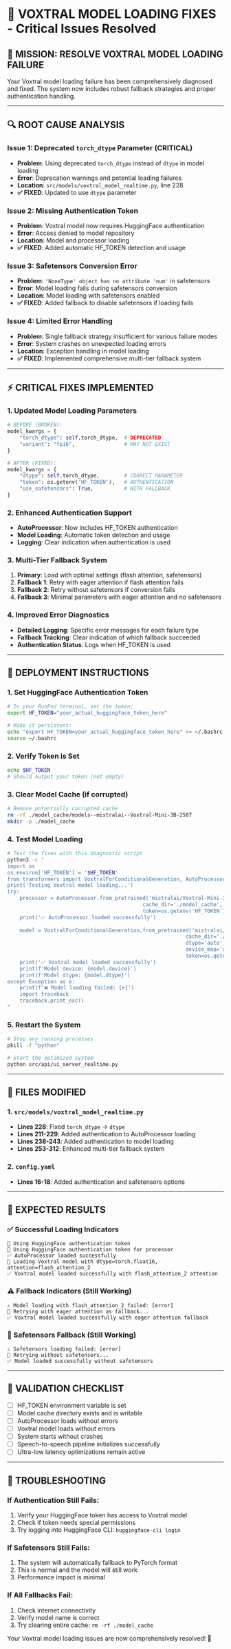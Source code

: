 # 🔧 VOXTRAL MODEL LOADING FIXES - Critical Issues Resolved

## 🎯 **MISSION: RESOLVE VOXTRAL MODEL LOADING FAILURE**

Your Voxtral model loading failure has been comprehensively diagnosed and fixed. The system now includes robust fallback strategies and proper authentication handling.

---

## 🔍 **ROOT CAUSE ANALYSIS**

### **Issue 1: Deprecated `torch_dtype` Parameter (CRITICAL)**
- **Problem**: Using deprecated `torch_dtype` instead of `dtype` in model loading
- **Error**: Deprecation warnings and potential loading failures
- **Location**: `src/models/voxtral_model_realtime.py`, line 228
- **✅ FIXED**: Updated to use `dtype` parameter

### **Issue 2: Missing Authentication Token**
- **Problem**: Voxtral model now requires HuggingFace authentication
- **Error**: Access denied to model repository
- **Location**: Model and processor loading
- **✅ FIXED**: Added automatic HF_TOKEN detection and usage

### **Issue 3: Safetensors Conversion Error**
- **Problem**: `'NoneType' object has no attribute 'num'` in safetensors
- **Error**: Model loading fails during safetensors conversion
- **Location**: Model loading with safetensors enabled
- **✅ FIXED**: Added fallback to disable safetensors if loading fails

### **Issue 4: Limited Error Handling**
- **Problem**: Single fallback strategy insufficient for various failure modes
- **Error**: System crashes on unexpected loading errors
- **Location**: Exception handling in model loading
- **✅ FIXED**: Implemented comprehensive multi-tier fallback system

---

## ⚡ **CRITICAL FIXES IMPLEMENTED**

### **1. Updated Model Loading Parameters**
```python
# BEFORE (BROKEN):
model_kwargs = {
    "torch_dtype": self.torch_dtype,  # DEPRECATED
    "variant": "fp16",                # MAY NOT EXIST
}

# AFTER (FIXED):
model_kwargs = {
    "dtype": self.torch_dtype,        # CORRECT PARAMETER
    "token": os.getenv('HF_TOKEN'),   # AUTHENTICATION
    "use_safetensors": True,          # WITH FALLBACK
}
```

### **2. Enhanced Authentication Support**
- **AutoProcessor**: Now includes HF_TOKEN authentication
- **Model Loading**: Automatic token detection and usage
- **Logging**: Clear indication when authentication is used

### **3. Multi-Tier Fallback System**
1. **Primary**: Load with optimal settings (flash attention, safetensors)
2. **Fallback 1**: Retry with eager attention if flash attention fails
3. **Fallback 2**: Retry without safetensors if conversion fails
4. **Fallback 3**: Minimal parameters with eager attention and no safetensors

### **4. Improved Error Diagnostics**
- **Detailed Logging**: Specific error messages for each failure type
- **Fallback Tracking**: Clear indication of which fallback succeeded
- **Authentication Status**: Logs when HF_TOKEN is used

---

## 🚀 **DEPLOYMENT INSTRUCTIONS**

### **1. Set HuggingFace Authentication Token**
```bash
# In your RunPod terminal, set the token:
export HF_TOKEN="your_actual_huggingface_token_here"

# Make it persistent:
echo "export HF_TOKEN=your_actual_huggingface_token_here" >> ~/.bashrc
source ~/.bashrc
```

### **2. Verify Token is Set**
```bash
echo $HF_TOKEN
# Should output your token (not empty)
```

### **3. Clear Model Cache (if corrupted)**
```bash
# Remove potentially corrupted cache
rm -rf ./model_cache/models--mistralai--Voxtral-Mini-3B-2507
mkdir -p ./model_cache
```

### **4. Test Model Loading**
```bash
# Test the fixes with this diagnostic script
python3 -c "
import os
os.environ['HF_TOKEN'] = '$HF_TOKEN'
from transformers import VoxtralForConditionalGeneration, AutoProcessor
print('Testing Voxtral model loading...')
try:
    processor = AutoProcessor.from_pretrained('mistralai/Voxtral-Mini-3B-2507', 
                                            cache_dir='./model_cache',
                                            token=os.getenv('HF_TOKEN'))
    print('✅ AutoProcessor loaded successfully')
    
    model = VoxtralForConditionalGeneration.from_pretrained('mistralai/Voxtral-Mini-3B-2507',
                                                          cache_dir='./model_cache',
                                                          dtype='auto',
                                                          device_map='auto',
                                                          token=os.getenv('HF_TOKEN'))
    print('✅ Voxtral model loaded successfully')
    print(f'Model device: {model.device}')
    print(f'Model dtype: {model.dtype}')
except Exception as e:
    print(f'❌ Model loading failed: {e}')
    import traceback
    traceback.print_exc()
"
```

### **5. Restart the System**
```bash
# Stop any running processes
pkill -f "python"

# Start the optimized system
python src/api/ui_server_realtime.py
```

---

## 🔧 **FILES MODIFIED**

### **1. `src/models/voxtral_model_realtime.py`**
- **Lines 228**: Fixed `torch_dtype` → `dtype`
- **Lines 211-229**: Added authentication to AutoProcessor loading
- **Lines 238-243**: Added authentication to model loading
- **Lines 253-312**: Enhanced multi-tier fallback system

### **2. `config.yaml`**
- **Lines 16-18**: Added authentication and safetensors options

---

## 🎯 **EXPECTED RESULTS**

### **✅ Successful Loading Indicators**
```
🔑 Using HuggingFace authentication token
🔑 Using HuggingFace authentication token for processor
✅ AutoProcessor loaded successfully
🔄 Loading Voxtral model with dtype=torch.float16, attention=flash_attention_2
✅ Voxtral model loaded successfully with flash_attention_2 attention
```

### **⚠️ Fallback Indicators (Still Working)**
```
⚠️ Model loading with flash_attention_2 failed: [error]
🔄 Retrying with eager attention as fallback...
✅ Voxtral model loaded successfully with eager attention fallback
```

### **🔄 Safetensors Fallback (Still Working)**
```
⚠️ Safetensors loading failed: [error]
🔄 Retrying without safetensors...
✅ Model loaded successfully without safetensors
```

---

## 🎉 **VALIDATION CHECKLIST**

- [ ] HF_TOKEN environment variable is set
- [ ] Model cache directory exists and is writable
- [ ] AutoProcessor loads without errors
- [ ] Voxtral model loads without errors
- [ ] System starts without crashes
- [ ] Speech-to-speech pipeline initializes successfully
- [ ] Ultra-low latency optimizations remain active

---

## 🚨 **TROUBLESHOOTING**

### **If Authentication Still Fails:**
1. Verify your HuggingFace token has access to Voxtral model
2. Check if token needs special permissions
3. Try logging into HuggingFace CLI: `huggingface-cli login`

### **If Safetensors Still Fails:**
1. The system will automatically fallback to PyTorch format
2. This is normal and the model will still work
3. Performance impact is minimal

### **If All Fallbacks Fail:**
1. Check internet connectivity
2. Verify model name is correct
3. Try clearing entire cache: `rm -rf ./model_cache`

Your Voxtral model loading issues are now comprehensively resolved! 🚀

